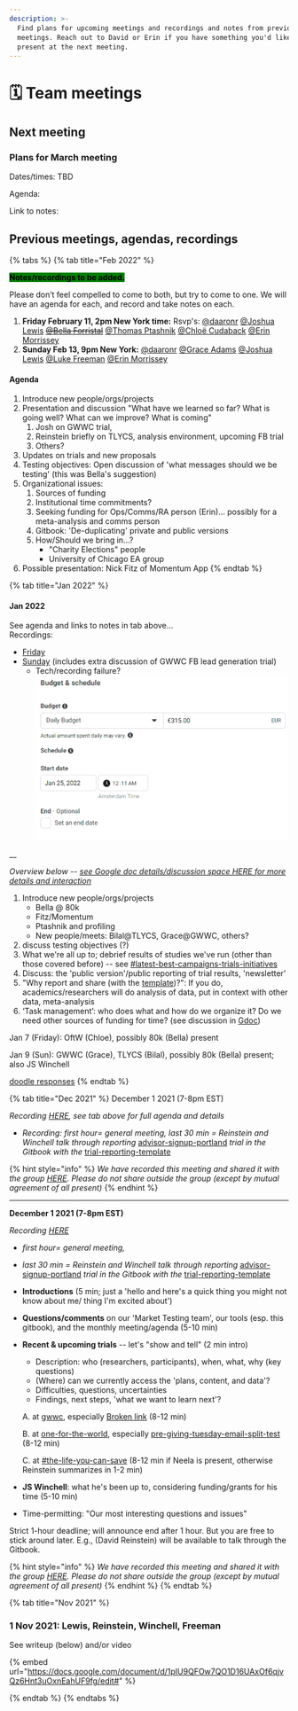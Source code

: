 ```yaml
---
description: >-
  Find plans for upcoming meetings and recordings and notes from previous
  meetings. Reach out to David or Erin if you have something you'd like to
  present at the next meeting.
---
```


# 🗓 Team meetings

## Next meeting

### Plans for March meeting

Dates/times: TBD

Agenda:

Link to notes:

## Previous meetings, agendas, recordings

{% tabs %}
{% tab title="Feb 2022" %}


<mark style="background-color:green;">**Notes/recordings to be added.**</mark>

Please don’t feel compelled to come to both, but try to come to one. We will have an agenda for each, and record and take notes on each.

1. **Friday February 11, 2pm New York time:** Rsvp's: [@daaronr](https://givingexperiments.slack.com/team/U6M1J6W2Y) [@Joshua Lewis](https://givingexperiments.slack.com/team/U01UF8NJEAX) [~~@Bella Forristal~~](https://givingexperiments.slack.com/team/U02RDNTA2UX) [@Thomas Ptashnik](https://givingexperiments.slack.com/team/U02RM3745NC) [@Chloë Cudaback](https://givingexperiments.slack.com/team/U02CTP3E4RM) [@Erin Morrissey](https://givingexperiments.slack.com/team/U0316A6R84S)
2. **Sunday Feb 13, 9pm New York:** [@daaronr](https://givingexperiments.slack.com/team/U6M1J6W2Y) [@Grace Adams](https://givingexperiments.slack.com/team/U02MG1GV8BT) [@Joshua Lewis](https://givingexperiments.slack.com/team/U01UF8NJEAX) [@Luke Freeman](https://givingexperiments.slack.com/team/U028G1080DB) [@Erin Morrissey](https://givingexperiments.slack.com/team/U0316A6R84S)

#### **Agenda**

1. Introduce new people/orgs/projects
2. Presentation and discussion "What have we learned so far? What is going well? What can we improve? What is coming"
   1. Josh on GWWC trial,
   2. Reinstein briefly on TLYCS, analysis environment, upcoming FB trial
   3. Others?
3. Updates on trials and new proposals
4. Testing objectives: Open discussion of 'what messages should we be testing' (this was Bella's suggestion)
5. Organizational issues:
   1. Sources of funding
   2. Institutional time commitments?
   3. Seeking funding for Ops/Comms/RA person (Erin)... possibly for a meta-analysis and comms person
   4. Gitbook: 'De-duplicating' private and public versions
   5. How/Should we bring in...?
      * "Charity Elections" people
      * University of Chicago EA group
6. Possible presentation: Nick Fitz of Momentum App
{% endtab %}

{% tab title="Jan 2022" %}
#### Jan 2022

See agenda and links to notes in tab above...\
Recordings:

* [Friday](https://nyu.zoom.us/rec/share/HTpY34RFRj5cVWWCK-nq2QYzxUvv0pwnxO3MQpt-RX7Bw--2jRCYwM\_h24s45BIx.fJMpTzG4Cm02SISC)
* [Sunday](https://nyu.zoom.us/rec/share/Xwkik6oy-OD2s60pGLbUQBYFeD\_0Nqc\_QL4htJTB3jYiC-FP5YtVlow3k5mesp7L.dD9l-f77nw0neZCI) (includes extra discussion of GWWC FB lead generation trial)
  * Tech/recording failure? ![](<.gitbook/assets/image (1) (1).png>)

__

_Overview below --_ [_see Google doc details/discussion space HERE for more details and interaction_](https://docs.google.com/document/d/1WCvQq7HEHDzJ\_DcvejzM9Y67hFr9UHYaBXVY260Dlj4/edit?usp=sharing)

1. Introduce new people/orgs/projects
   * Bella @ 80k
   * Fitz/Momentum
   * Ptashnik and profiling
   * New people/meets: Bilal@TLYCS, Grace@GWWC, others?
2. discuss testing objectives (?)
3. What we're all up to; debrief results of studies we've run (other than those covered before) -- see [#latest-best-campaigns-trials-initiatives](team-meetings.md#latest-best-campaigns-trials-initiatives "mention")
4. Discuss: the 'public version'/public reporting of trial results, 'newsletter'
5. "Why report and share (with the [template](processes-and-procedures/trial-reporting-template/))?": If you do, academics/researchers will do analysis of data, put in context with other data, meta-analysis
6. ‘Task management’: who does what and how do we organize it? Do we need other sources of funding for time? (see discussion in [Gdoc](https://docs.google.com/document/d/1WCvQq7HEHDzJ\_DcvejzM9Y67hFr9UHYaBXVY260Dlj4/edit#))

Jan 7 (Friday): OftW (Chloe), possibly 80k (Bella) present

Jan 9 (Sun): GWWC (Grace), TLYCS (Bilal), possibly 80k (Bella) present; also JS Winchell

[doodle responses](https://doodle.com/poll/zbkiiikfia99bbtc)
{% endtab %}

{% tab title="Dec 2021" %}
December 1 2021 (7-8pm EST)

_Recording_ [_HERE_](https://nyu.zoom.us/rec/play/oOSebxTekP2NKhwfp2lk7bYspJR-CKCKd2SWWGmIl4Duxb-FI7hbHH7b9zf0Hn5Lin4CgbrziQmxm6cH.M\_-mpf5f1RqdllRG?continueMode=true&\_x\_zm\_rtaid=zhs6-QiBQMuTGxPiJh9ukg.1639069687216.0f026a7e1b647b6691cfacf39a2f9b56&\_x\_zm\_rhtaid=15)_, see tab above for full agenda and details_

* _Recording: first hour= general meeting, last 30 min = Reinstein and Winchell talk through reporting_ [advisor-signup-portland](contexts-and-environments-for-testing/tlycs/advisor-signup-portland/ "mention") _trial in the Gitbook with the_ [trial-reporting-template](processes-and-procedures/trial-reporting-template/ "mention")

{% hint style="info" %}
_We have recorded this meeting and shared it with the group_ [_HERE_](https://nyu.zoom.us/rec/play/oOSebxTekP2NKhwfp2lk7bYspJR-CKCKd2SWWGmIl4Duxb-FI7hbHH7b9zf0Hn5Lin4CgbrziQmxm6cH.M\_-mpf5f1RqdllRG?continueMode=true&\_x\_zm\_rtaid=zhs6-QiBQMuTGxPiJh9ukg.1639069687216.0f026a7e1b647b6691cfacf39a2f9b56&\_x\_zm\_rhtaid=15)_. Please do not share outside the group (except by mutual agreement of all present)_
{% endhint %}

****

**December 1 2021 (7-8pm EST)**

_Recording_ [_HERE_](https://nyu.zoom.us/rec/play/oOSebxTekP2NKhwfp2lk7bYspJR-CKCKd2SWWGmIl4Duxb-FI7hbHH7b9zf0Hn5Lin4CgbrziQmxm6cH.M\_-mpf5f1RqdllRG?continueMode=true&\_x\_zm\_rtaid=zhs6-QiBQMuTGxPiJh9ukg.1639069687216.0f026a7e1b647b6691cfacf39a2f9b56&\_x\_zm\_rhtaid=15)

* _first hour= general meeting,_
* _last 30 min = Reinstein and Winchell talk through reporting_ [advisor-signup-portland](contexts-and-environments-for-testing/tlycs/advisor-signup-portland/ "mention") _trial in the Gitbook with the_ [trial-reporting-template](processes-and-procedures/trial-reporting-template/ "mention")
* **Introductions** (5 min; just a 'hello and here's a quick thing you might not know about me/ thing I'm excited about')
* **Questions/comments** on our 'Market Testing team', our tools (esp. this gitbook), and the monthly meeting/agenda (5-10 min)
*   **Recent & upcoming trials** -- let's "show and tell" (2 min intro)

    * Description: who (researchers, participants), when, what, why (key questions)
    * (Where) can we currently access the 'plans, content, and data'?
    * Difficulties, questions, uncertainties
    * Findings, next steps, 'what we want to learn next'?

    A. at [gwwc](contexts-and-environments-for-testing/gwwc/ "mention"), especially [Broken link](broken-reference "mention") (8-12 min)

    B. at [one-for-the-world](contexts-and-environments-for-testing/one-for-the-world/ "mention"), especially [pre-giving-tuesday-email-split-test](contexts-and-environments-for-testing/one-for-the-world/pre-giving-tuesday-email-split-test/ "mention") (8-12 min)

    C. at [#the-life-you-can-save](team-meetings.md#the-life-you-can-save "mention") (8-12 min if Neela is present, otherwise Reinstein summarizes in 1-2 min)
* **JS Winchell**: what he's been up to, considering funding/grants for his time (5-10 min)
* Time-permitting: "Our most interesting questions and issues"

Strict 1-hour deadline; will announce end after 1 hour. But you are free to stick around later. E.g., (David Reinstein) will be available to talk through the Gitbook.

{% hint style="info" %}
_We have recorded this meeting and shared it with the group_ [_HERE_](https://nyu.zoom.us/rec/play/oOSebxTekP2NKhwfp2lk7bYspJR-CKCKd2SWWGmIl4Duxb-FI7hbHH7b9zf0Hn5Lin4CgbrziQmxm6cH.M\_-mpf5f1RqdllRG?continueMode=true&\_x\_zm\_rtaid=zhs6-QiBQMuTGxPiJh9ukg.1639069687216.0f026a7e1b647b6691cfacf39a2f9b56&\_x\_zm\_rhtaid=15)_. Please do not share outside the group (except by mutual agreement of all present)_
{% endhint %}
{% endtab %}

{% tab title="Nov 2021" %}
### 1 Nov 2021: Lewis, Reinstein, Winchell, Freeman

See writeup (below) and/or video

{% embed url="https://docs.google.com/document/d/1pIU9QFOw7QO1D16UAxOf6qjvQz6Hnt3uOxnEahUF9fg/edit#" %}


{% endtab %}
{% endtabs %}

###
